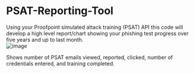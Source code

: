 # PSAT-Reporting-Tool
Using your Proofpoint simulated attack training (PSAT) API this code will develop a high level report/chart showing your phishing test progress over five years and up to last month. <br/>
![image](https://github.com/user-attachments/assets/4f6f174e-34d1-48a4-b5f8-cbd97252bcc9)


Shows number of PSAT emails viewed, reported, clicked, number of credentials entered, and training completed.
